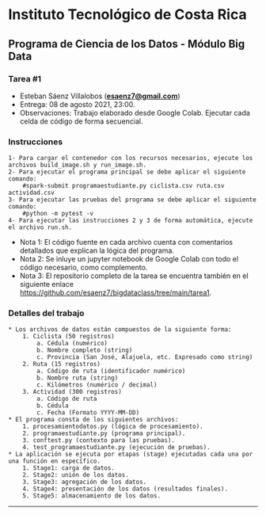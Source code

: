# Instituto Tecnológico de Costa Rica
## Programa de Ciencia de los Datos - Módulo Big Data
### Tarea #1

* Esteban Sáenz Villalobos (**esaenz7@gmail.com**)
* Entrega: 08 de agosto 2021, 23:00.
* Observaciones: Trabajo elaborado desde Google Colab. Ejecutar cada celda de código de forma secuencial.

### Instrucciones

    1- Para cargar el contenedor con los recursos necesarios, ejecute los archivos build_image.sh y run_image.sh.
    2- Para ejecutar el programa principal se debe aplicar el siguiente comando:
        #spark-submit programaestudiante.py ciclista.csv ruta.csv actividad.csv
    3- Para ejecutar las pruebas del programa se debe aplicar el siguiente comando:
        #python -m pytest -v
    4- Para ejecutar las instrucciones 2 y 3 de forma automática, ejecute el archivo run.sh.

* Nota 1: El código fuente en cada archivo cuenta con comentarios detallados que explican la lógica del programa.
* Nota 2: Se inluye un jupyter notebook de Google Colab con todo el código necesario, como complemento.
* Nota 3: El repositorio completo de la tarea se encuentra también en el siguiente enlace https://github.com/esaenz7/bigdataclass/tree/main/tarea1.

### Detalles del trabajo
    * Los archivos de datos están compuestos de la siguiente forma:
        1. Ciclista (50 registros)
            a. Cédula (numérico)
            b. Nombre completo (string)
            c. Provincia (San José, Alajuela, etc. Expresado como string)
        2. Ruta (15 registros)
            a. Código de ruta (identificador numérico)
            b. Nombre ruta (string)
            c. Kilómetros (numérico / decimal)
        3. Actividad (300 registros)
            a. Código de ruta
            b. Cédula
            c. Fecha (Formato YYYY-MM-DD)
    * El programa consta de los siguientes archivos:
        1. procesamientodatos.py (lógica de procesamiento).
        2. programaestudiante.py (programa principal).
        3. conftest.py (contexto para las pruebas).
        4. test_programaestudiante.py (ejecución de pruebas).
    * La aplicación se ejecuta por etapas (stage) ejecutadas cada una por una función en específico.
        1. Stage1: carga de datos.
        2. Stage2: unión de los datos.
        3. Stage3: agregación de los datos.
        4. Stage4: presentación de los datos (resultados finales).
        5. Stage5: almacenamiento de los datos.

---
